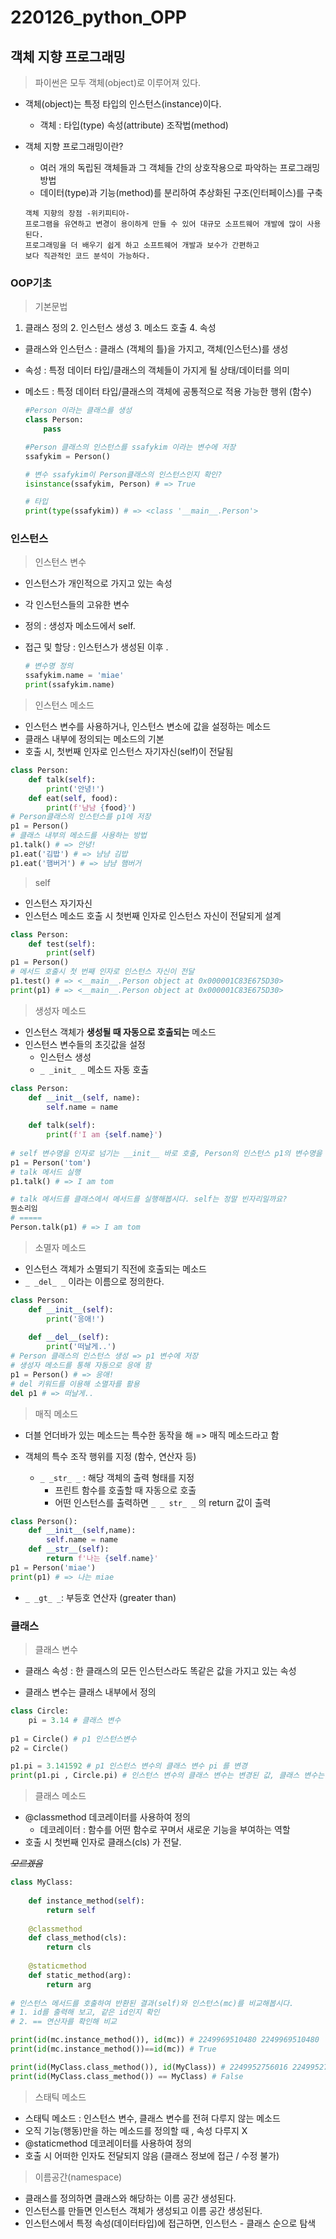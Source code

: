 # 220126_python_OPP

## 객체 지향 프로그래밍 

> 파이썬은 모두 객체(object)로 이루어져 있다.

- 객체(object)는 특정 타입의 인스턴스(instance)이다.
  - 객체 : 타입(type) 속성(attribute) 조작법(method)

- 객체 지향 프로그래밍이란?	

  - 여러 개의 독립된 객체들과 그 객체들 간의 상호작용으로 파악하는 프로그래밍 방법
  - 데이터(type)과 기능(method)를 분리하여 추상화된 구조(인터페이스)를 구축

  ```
  객체 지향의 장점 -위키피티아-
  프로그램을 유연하고 변경이 용이하게 만들 수 있어 대규모 소프트웨어 개발에 많이 사용된다.
  프로그래밍을 더 배우기 쉽게 하고 소프트웨어 개발과 보수가 간편하고
  보다 직관적인 코드 분석이 가능하다.
  ```



### OOP기초

> 기본문법

1. 클래스 정의	2. 인스턴스 생성	3. 메소드 호출 	4. 속성

- 클래스와 인스턴스 : 클래스 (객체의 틀)을 가지고, 객체(인스턴스)를 생성

- 속성 : 특정 데이터 타입/클래스의 객체들이 가지게 될 상태/데이터를 의미

- 메소드 : 특정 데이터 타입/클래스의 객체에 공통적으로 적용 가능한 행위 (함수)

  ```python
  #Person 이라는 클래스를 생성
  class Person:
      pass
  
  #Person 클래스의 인스턴스를 ssafykim 이라는 변수에 저장
  ssafykim = Person() 
  
  # 변수 ssafykim이 Person클래스의 인스턴스인지 확인?
  isinstance(ssafykim, Person) # => True
  
  # 타입
  print(type(ssafykim)) # => <class '__main__.Person'>
  ```



### 인스턴스

> 인스턴스 변수

- 인스턴스가 개인적으로 가지고 있는 속성

- 각 인스턴스들의 고유한 변수

- 정의 : 생성자 메소드에서 self.<name>

- 접근 및 할당 : 인스턴스가 생성된 이후 <instance>.<name>

  ```python
  # 변수명 정의
  ssafykim.name = 'miae'
  print(ssafykim.name)
  ```



> 인스턴스 메소드

- 인스턴스 변수를 사용하거나, 인스턴스 변소에 값을 설정하는 메소드
- 클래스 내부에 정의되는 메소드의 기본
- 호출 시, 첫번째 인자로 인스턴스 자기자신(self)이 전달됨

```python
class Person:
    def talk(self):
        print('안녕!')
    def eat(self, food):
        print(f'냠냠 {food}')
# Person클래스의 인스턴스를 p1에 저장
p1 = Person()
# 클래스 내부의 메소드를 사용하는 방법
p1.talk() # => 안녕!
p1.eat('김밥') # => 냠냠 김밥
p1.eat('햄버거') # => 냠냠 햄버거
```



> self

- 인스턴스 자기자신
- 인스턴스 메소드 호출 시 첫번째 인자로 인스턴스 자신이 전달되게 설계

```python
class Person:
    def test(self):
        print(self)
p1 = Person()
# 메서드 호출시 첫 번째 인자로 인스턴스 자신이 전달
p1.test() # => <__main__.Person object at 0x000001C83E675D30>
print(p1) # => <__main__.Person object at 0x000001C83E675D30>
```



> 생성자 메소드

- 인스턴스 객체가 **생성될 때 자동으로 호출되는** 메소드
- 인스턴스 변수들의 초깃값을 설정
  - 인스턴스 생성
  - `_ _init_ _` 메소드 자동 호출

```python
class Person:
    def __init__(self, name):
        self.name = name
    
    def talk(self):
        print(f'I am {self.name}')
        
# self 변수명을 인자로 넘기는 __init__ 바로 호출, Person의 인스턴스 p1의 변수명을 'tom'으로 생성
p1 = Person('tom')
# talk 메서드 실행
p1.talk() # => I am tom
```

```python
# talk 메서드를 클래스에서 메서드를 실행해봅시다. self는 정말 빈자리일까요?
뭔소리임
# =====
Person.talk(p1) # => I am tom
```



> 소멸자 메소드

- 인스턴스 객체가 소멸되기 직전에 호출되는 메소드
- `_ _del_ _` 이라는 이름으로 정의한다.

```python
class Person:
    def __init__(self):
        print('응애!')
        
    def __del__(self):
        print('떠날게..')
# Person 클래스의 인스턴스 생성 => p1 변수에 저장    
# 생성자 메소드를 통해 자동으로 응애 함
p1 = Person() # => 응애!
# del 키워드를 이용해 소멸자를 활용
del p1 # => 떠날게..
```



> 매직 메소드

- 더블 언더바가 있는 메소드는 특수한 동작을 해 => 매직 메소드라고 함

- 객체의 특수 조작 행위를 지정 (함수, 연산자 등)

  - `_ _str_ _` : 해당 객체의 출력 형태를 지정
    - 프린트 함수를 호출할 때 자동으로 호출
    - 어떤 인스턴스를 출력하면 `_ _ str_ _` 의 return 값이 출력


```python
class Person():
    def __init__(self,name):
        self.name = name
    def __str__(self):
        return f'나는 {self.name}'
p1 = Person('miae')
print(p1) # => 나는 miae
```

- `_ _gt_ _`: 부등호 연산자 (greater than)



### 클래스

> 클래스 변수

- 클래스 속성 : 한 클래스의 모든 인스턴스라도 똑같은 값을 가지고 있는 속성

- 클래스 변수는 클래스 내부에서 정의

```python
class Circle:
    pi = 3.14 # 클래스 변수
    
p1 = Circle() # p1 인스턴스변수
p2 = Circle()

p1.pi = 3.141592 # p1 인스턴스 변수의 클래스 변수 pi 를 변경
print(p1.pi , Circle.pi) # 인스턴스 변수의 클래스 변수는 변경된 값, 클래스 변수는 그대로
```



> 클래스 메소드

- @classmethod 데코레이터를 사용하여 정의
  - 데코레이터 : 함수를 어떤 함수로 꾸며서 새로운 기능을 부여하는 역할
- 호출 시 첫번째 인자로 클래스(cls) 가 전달.

~~*모르겠음*~~

```python
class MyClass:
    
    def instance_method(self):
        return self
    
    @classmethod
    def class_method(cls):
        return cls
    
    @staticmethod
    def static_method(arg):
        return arg
    
# 인스턴스 메서드를 호출하여 반환된 결과(self)와 인스턴스(mc)를 비교해봅시다.
# 1. id를 출력해 보고, 같은 id인지 확인
# 2. == 연산자를 확인해 비교

print(id(mc.instance_method()), id(mc)) # 2249969510480 2249969510480
print(id(mc.instance_method())==id(mc)) # True

print(id(MyClass.class_method()), id(MyClass)) # 2249952756016 2249952756016
print(id(MyClass.class_method()) == MyClass) # False
```



> 스태틱 메소드

- 스태틱 메소드 : 인스턴스 변수, 클래스 변수를 전혀 다루지 않는 메소드
- 오직 기능(행동)만을 하는 메소드를 정의할 때 , 속성 다루지 X
- @staticmethod 데코레이터를 사용하여 정의
- 호출 시 어떠한 인자도 전달되지 않음 (클래스 정보에 접근 / 수정 불가)

> 이름공간(namespace)

- 클래스를 정의하면 클래스와 해당하는 이름 공간 생성된다.
- 인스턴스를 만들면 인스턴스 객체가 생성되고 이름 공간 생성된다.
- 인스턴스에서 특정 속성(데이터타입)에 접근하면, 인스턴스 - 클래스 순으로 탐색

